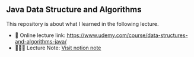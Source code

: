 ## Java Data Structure and Algorithms

This repository is about what I learned in the following lecture.<br>

- 🔗 Online lecture link: https://www.udemy.com/course/data-structures-and-algorithms-java/<br>
- 👩🏻‍💻 Lecture Note: [Visit notion note](https://bitter-alyssum-f79.notion.site/Java-Data-Structure-and-Algorithms-d00eb05ccdb04866b8a51554c63fb8bf?pvs=4)
